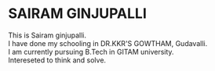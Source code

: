 # SAIRAM GINJUPALLI
This is Sairam ginjupalli.  
I have done my schooling in DR.KKR'S GOWTHAM, Gudavalli.  
I am currently pursuing B.Tech in GITAM university.  
Intereseted to think and solve.    


